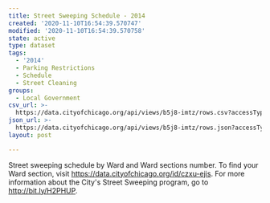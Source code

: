 ```yaml
---
title: Street Sweeping Schedule - 2014
created: '2020-11-10T16:54:39.570747'
modified: '2020-11-10T16:54:39.570758'
state: active
type: dataset
tags:
  - '2014'
  - Parking Restrictions
  - Schedule
  - Street Cleaning
groups:
  - Local Government
csv_url: >-
  https://data.cityofchicago.org/api/views/b5j8-imtz/rows.csv?accessType=DOWNLOAD
json_url: >-
  https://data.cityofchicago.org/api/views/b5j8-imtz/rows.json?accessType=DOWNLOAD
layout: post

---
```

Street sweeping schedule by Ward and Ward sections number. To find your Ward section, visit https://data.cityofchicago.org/id/czxu-ejis. For more information about the City's Street Sweeping program, go to http://bit.ly/H2PHUP.

